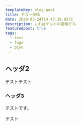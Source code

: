 ```yaml
---
templateKey: blog-post
title: テスト投稿
date: 2020-03-24T14:43:39.857Z
description: これはテストの投稿です。
featuredpost: true
tags:
  - test
  - fuga
  - piyo
---
```

## ヘッダ2

テストテスト

### ヘッダ3
テストです。


テスト